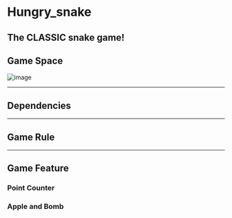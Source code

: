 # Hungry_snake

The CLASSIC snake game!
---

## Game Space
![image](https://user-images.githubusercontent.com/59318822/168458267-34811320-df8d-4345-8ed7-d14b318f56a4.png)

---

## Dependencies

---

## Game Rule

---

## Game Feature
### Point Counter
### Apple and Bomb
